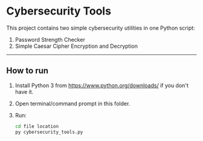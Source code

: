 # Cybersecurity Tools

This project contains two simple cybersecurity utilities in one Python script:

1. Password Strength Checker  
2. Simple Caesar Cipher Encryption and Decryption

---

## How to run

1. Install Python 3 from https://www.python.org/downloads/ if you don't have it.  
2. Open terminal/command prompt in this folder.  
3. Run:

   ```bash
   cd file location
   py cybersecurity_tools.py
